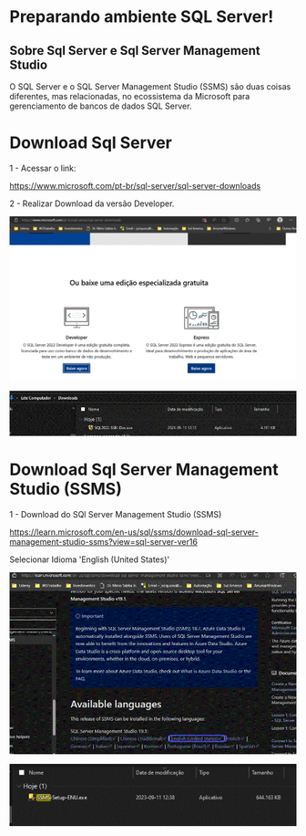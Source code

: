 # Preparando ambiente SQL Server!

 ## Sobre Sql Server e Sql Server Management Studio

 O SQL Server e o SQL Server Management Studio (SSMS) são duas coisas diferentes, mas relacionadas, no ecossistema da Microsoft para gerenciamento de bancos de dados SQL Server. 

# Download Sql Server

1 - Acessar o link:

https://www.microsoft.com/pt-br/sql-server/sql-server-downloads

2 - Realizar Download da versão Developer.



![Download_SQL_Server](https://github.com/JosiTubaroski/Preparando_Ambiente/blob/main/img/01_Download_SQLServer.GIF)

![Download_Realizado](https://github.com/JosiTubaroski/Preparando_Ambiente/blob/main/img/02_DownloadRealizado.GIF)

# Download Sql Server Management Studio (SSMS)

1 - Download do SQl Server Management Studio (SSMS)

https://learn.microsoft.com/en-us/sql/ssms/download-sql-server-management-studio-ssms?view=sql-server-ver16

Selecionar Idioma 'English (United States)'

![SSMS](https://github.com/JosiTubaroski/Preparando_Ambiente/blob/main/img/03_SSMS_English.GIF)

![SSMS](https://github.com/JosiTubaroski/Preparando_Ambiente/blob/main/img/04_Download_SSMS.GIF)








